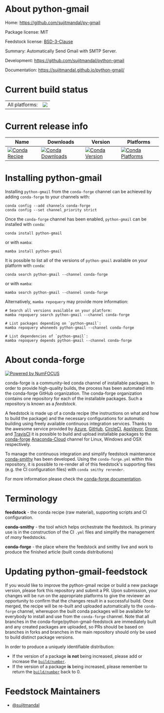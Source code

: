 About python-gmail
==================

Home: https://github.com/sujitmandal/py-gmail

Package license: MIT

Feedstock license: [BSD-3-Clause](https://github.com/conda-forge/python-gmail-feedstock/blob/main/LICENSE.txt)

Summary: Automatically Send Gmail with SMTP Server.

Development: https://github.com/sujitmandal/python-gmail

Documentation: https://sujitmandal.github.io/python-gmail/

Current build status
====================


<table><tr><td>All platforms:</td>
    <td>
      <a href="https://dev.azure.com/conda-forge/feedstock-builds/_build/latest?definitionId=15820&branchName=main">
        <img src="https://dev.azure.com/conda-forge/feedstock-builds/_apis/build/status/python-gmail-feedstock?branchName=main">
      </a>
    </td>
  </tr>
</table>

Current release info
====================

| Name | Downloads | Version | Platforms |
| --- | --- | --- | --- |
| [![Conda Recipe](https://img.shields.io/badge/recipe-python--gmail-green.svg)](https://anaconda.org/conda-forge/python-gmail) | [![Conda Downloads](https://img.shields.io/conda/dn/conda-forge/python-gmail.svg)](https://anaconda.org/conda-forge/python-gmail) | [![Conda Version](https://img.shields.io/conda/vn/conda-forge/python-gmail.svg)](https://anaconda.org/conda-forge/python-gmail) | [![Conda Platforms](https://img.shields.io/conda/pn/conda-forge/python-gmail.svg)](https://anaconda.org/conda-forge/python-gmail) |

Installing python-gmail
=======================

Installing `python-gmail` from the `conda-forge` channel can be achieved by adding `conda-forge` to your channels with:

```
conda config --add channels conda-forge
conda config --set channel_priority strict
```

Once the `conda-forge` channel has been enabled, `python-gmail` can be installed with `conda`:

```
conda install python-gmail
```

or with `mamba`:

```
mamba install python-gmail
```

It is possible to list all of the versions of `python-gmail` available on your platform with `conda`:

```
conda search python-gmail --channel conda-forge
```

or with `mamba`:

```
mamba search python-gmail --channel conda-forge
```

Alternatively, `mamba repoquery` may provide more information:

```
# Search all versions available on your platform:
mamba repoquery search python-gmail --channel conda-forge

# List packages depending on `python-gmail`:
mamba repoquery whoneeds python-gmail --channel conda-forge

# List dependencies of `python-gmail`:
mamba repoquery depends python-gmail --channel conda-forge
```


About conda-forge
=================

[![Powered by
NumFOCUS](https://img.shields.io/badge/powered%20by-NumFOCUS-orange.svg?style=flat&colorA=E1523D&colorB=007D8A)](https://numfocus.org)

conda-forge is a community-led conda channel of installable packages.
In order to provide high-quality builds, the process has been automated into the
conda-forge GitHub organization. The conda-forge organization contains one repository
for each of the installable packages. Such a repository is known as a *feedstock*.

A feedstock is made up of a conda recipe (the instructions on what and how to build
the package) and the necessary configurations for automatic building using freely
available continuous integration services. Thanks to the awesome service provided by
[Azure](https://azure.microsoft.com/en-us/services/devops/), [GitHub](https://github.com/),
[CircleCI](https://circleci.com/), [AppVeyor](https://www.appveyor.com/),
[Drone](https://cloud.drone.io/welcome), and [TravisCI](https://travis-ci.com/)
it is possible to build and upload installable packages to the
[conda-forge](https://anaconda.org/conda-forge) [Anaconda-Cloud](https://anaconda.org/)
channel for Linux, Windows and OSX respectively.

To manage the continuous integration and simplify feedstock maintenance
[conda-smithy](https://github.com/conda-forge/conda-smithy) has been developed.
Using the ``conda-forge.yml`` within this repository, it is possible to re-render all of
this feedstock's supporting files (e.g. the CI configuration files) with ``conda smithy rerender``.

For more information please check the [conda-forge documentation](https://conda-forge.org/docs/).

Terminology
===========

**feedstock** - the conda recipe (raw material), supporting scripts and CI configuration.

**conda-smithy** - the tool which helps orchestrate the feedstock.
                   Its primary use is in the construction of the CI ``.yml`` files
                   and simplify the management of *many* feedstocks.

**conda-forge** - the place where the feedstock and smithy live and work to
                  produce the finished article (built conda distributions)


Updating python-gmail-feedstock
===============================

If you would like to improve the python-gmail recipe or build a new
package version, please fork this repository and submit a PR. Upon submission,
your changes will be run on the appropriate platforms to give the reviewer an
opportunity to confirm that the changes result in a successful build. Once
merged, the recipe will be re-built and uploaded automatically to the
`conda-forge` channel, whereupon the built conda packages will be available for
everybody to install and use from the `conda-forge` channel.
Note that all branches in the conda-forge/python-gmail-feedstock are
immediately built and any created packages are uploaded, so PRs should be based
on branches in forks and branches in the main repository should only be used to
build distinct package versions.

In order to produce a uniquely identifiable distribution:
 * If the version of a package **is not** being increased, please add or increase
   the [``build/number``](https://docs.conda.io/projects/conda-build/en/latest/resources/define-metadata.html#build-number-and-string).
 * If the version of a package **is** being increased, please remember to return
   the [``build/number``](https://docs.conda.io/projects/conda-build/en/latest/resources/define-metadata.html#build-number-and-string)
   back to 0.

Feedstock Maintainers
=====================

* [@sujitmandal](https://github.com/sujitmandal/)

